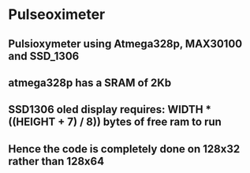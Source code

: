 # Pulseoximeter
## Pulsioxymeter using Atmega328p, MAX30100 and SSD_1306
## atmega328p has a SRAM of 2Kb 
## SSD1306 oled display requires: WIDTH * ((HEIGHT + 7) / 8)) bytes of free ram to run 
## Hence the code is completely done on 128x32 rather than 128x64

